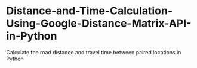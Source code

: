 # Distance-and-Time-Calculation-Using-Google-Distance-Matrix-API-in-Python
Calculate the road distance and travel time between paired locations in Python
